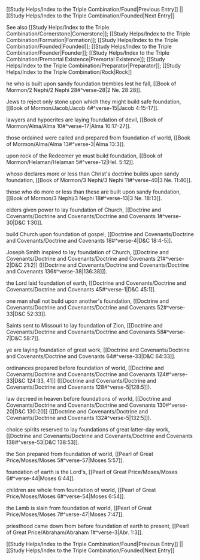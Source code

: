 [[Study Helps/Index to the Triple Combination/Found|Previous Entry]]  ||  [[Study Helps/Index to the Triple Combination/Founded|Next Entry]]

 See also [[Study Helps/Index to the Triple Combination/Cornerstone|Cornerstone]]; [[Study Helps/Index to the Triple Combination/Formation|Formation]]; [[Study Helps/Index to the Triple Combination/Founded|Founded]]; [[Study Helps/Index to the Triple Combination/Founder|Founder]]; [[Study Helps/Index to the Triple Combination/Premortal Existence|Premortal Existence]]; [[Study Helps/Index to the Triple Combination/Preparator|Preparator]]; [[Study Helps/Index to the Triple Combination/Rock|Rock]]

 he who is built upon sandy foundation trembles lest he fall, [[Book of Mormon/2 Nephi/2 Nephi 28#^verse-28|2 Ne. 28:28]].

 Jews to reject only stone upon which they might build safe foundation, [[Book of Mormon/Jacob/Jacob 4#^verse-15|Jacob 4:15-17]].

 lawyers and hypocrites are laying foundation of devil, [[Book of Mormon/Alma/Alma 10#^verse-17|Alma 10:17-27]].

 those ordained were called and prepared from foundation of world, [[Book of Mormon/Alma/Alma 13#^verse-3|Alma 13:3]].

 upon rock of the Redeemer ye must build foundation, [[Book of Mormon/Helaman/Helaman 5#^verse-12|Hel. 5:12]].

 whoso declares more or less than Christ's doctrine builds upon sandy foundation, [[Book of Mormon/3 Nephi/3 Nephi 11#^verse-40|3 Ne. 11:40]].

 those who do more or less than these are built upon sandy foundation, [[Book of Mormon/3 Nephi/3 Nephi 18#^verse-13|3 Ne. 18:13]].

 elders given power to lay foundation of Church, [[Doctrine and Covenants/Doctrine and Covenants/Doctrine and Covenants 1#^verse-30|D&C 1:30]].

 build Church upon foundation of gospel, [[Doctrine and Covenants/Doctrine and Covenants/Doctrine and Covenants 18#^verse-4|D&C 18:4-5]].

 Joseph Smith inspired to lay foundation of Church, [[Doctrine and Covenants/Doctrine and Covenants/Doctrine and Covenants 21#^verse-2|D&C 21:2]] ([[Doctrine and Covenants/Doctrine and Covenants/Doctrine and Covenants 136#^verse-38|136:38]]).

 the Lord laid foundation of earth, [[Doctrine and Covenants/Doctrine and Covenants/Doctrine and Covenants 45#^verse-1|D&C 45:1]].

 one man shall not build upon another's foundation, [[Doctrine and Covenants/Doctrine and Covenants/Doctrine and Covenants 52#^verse-33|D&C 52:33]].

 Saints sent to Missouri to lay foundation of Zion, [[Doctrine and Covenants/Doctrine and Covenants/Doctrine and Covenants 58#^verse-7|D&C 58:7]].

 ye are laying foundation of great work, [[Doctrine and Covenants/Doctrine and Covenants/Doctrine and Covenants 64#^verse-33|D&C 64:33]].

 ordinances prepared before foundation of world, [[Doctrine and Covenants/Doctrine and Covenants/Doctrine and Covenants 124#^verse-33|D&C 124:33, 41]] ([[Doctrine and Covenants/Doctrine and Covenants/Doctrine and Covenants 128#^verse-5|128:5]]).

 law decreed in heaven before foundations of world, [[Doctrine and Covenants/Doctrine and Covenants/Doctrine and Covenants 130#^verse-20|D&C 130:20]] ([[Doctrine and Covenants/Doctrine and Covenants/Doctrine and Covenants 132#^verse-5|132:5]]).

 choice spirits reserved to lay foundations of great latter-day work, [[Doctrine and Covenants/Doctrine and Covenants/Doctrine and Covenants 138#^verse-53|D&C 138:53]].

 the Son prepared from foundation of world, [[Pearl of Great Price/Moses/Moses 5#^verse-57|Moses 5:57]].

 foundation of earth is the Lord's, [[Pearl of Great Price/Moses/Moses 6#^verse-44|Moses 6:44]].

 children are whole from foundation of world, [[Pearl of Great Price/Moses/Moses 6#^verse-54|Moses 6:54]].

 the Lamb is slain from foundation of world, [[Pearl of Great Price/Moses/Moses 7#^verse-47|Moses 7:47]].

 priesthood came down from before foundation of earth to present, [[Pearl of Great Price/Abraham/Abraham 1#^verse-3|Abr. 1:3]].

[[Study Helps/Index to the Triple Combination/Found|Previous Entry]]  ||  [[Study Helps/Index to the Triple Combination/Founded|Next Entry]]